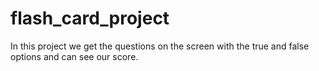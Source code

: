 # flash_card_project
In this project we get the questions on the screen with the true and false options and can see our score.
